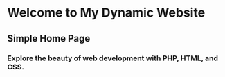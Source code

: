# Welcome to My Dynamic Website
## Simple Home Page
### Explore the beauty of web development with PHP, HTML, and CSS.

